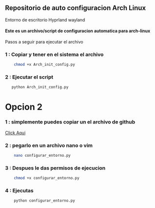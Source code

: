 ## Repositorio de auto configuracion Arch Linux

Entorno de escritorio Hyprland
    wayland

#### Este es un archivo/script de configuracion automatica para arch-linux  

Pasos a seguir para ejecutar el archivo 

### 1 : Copiar y tener en el sistema el archivo
```sh
    chmod +x Arch_init_config.py
```

### 2 : Ejecutar el script
```sh
   python Arch_init_config.py
```

# Opcion 2
### 1 : simplemente puedes copiar un el archivo de github 
<a href="https://github.com/ByEmmanuel/Auto-Config-LINUX/blob/main/Arch_init_config.py">Click Aqui</a>

### 2 : pegarlo en un archivo nano o vim

```bash
    nano configurar_entorno.py
```
### 3 : Despues le das permisos de ejecucion
```bash
    chmod +x configurar_entorno.py
```

### 4 : Ejecutas 
```bash 
    python configurar_entorno.py
```
